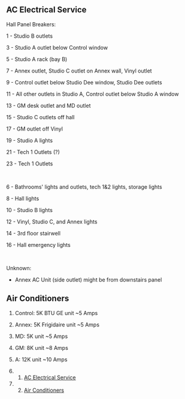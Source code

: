 AC Electrical Service
---------------------

Hall Panel Breakers:

1 - Studio B outlets

3 - Studio A outlet below Control window

5 - Studio A rack (bay B)

7 - Annex outlet, Studio C outlet on Annex wall, Vinyl outlet

9 - Control outlet below Studio Dee window, Studio Dee outlets

11 - All other outlets in Studio A, Control outlet below Studio A window

13 - GM desk outlet and MD outlet

15 - Studio C outlets off hall

17 - GM outlet off Vinyl

19 - Studio A lights

21 - Tech 1 Outlets (?)

23 - Tech 1 Outlets

 

6 - Bathrooms' lights and outlets, tech 1&2 lights, storage lights

8 - Hall lights

10 - Studio B lights

12 - Vinyl, Studio C, and Annex lights

14 - 3rd floor stairwell

16 - Hall emergency lights

 

Unknown:

-   Annex AC Unit (side outlet) might be from downstairs panel

Air Conditioners
----------------

1.  Control: 5K BTU GE unit \~5 Amps
2.  Annex: 5K Frigidaire unit \~5 Amps
3.  MD: 5K unit \~5 Amps
4.  GM: 8K unit \~8 Amps
5.  A: 12K unit \~10 Amps

1.  1. [AC Electrical Service](#AC_Electrical_Service)
2.  2. [Air Conditioners](#Air_Conditioners)

